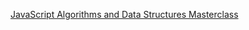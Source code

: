 [JavaScript Algorithms and Data Structures Masterclass](https://www.udemy.com/course/js-algorithms-and-data-structures-masterclass/)
